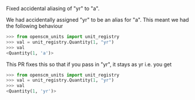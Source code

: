 Fixed accidental aliasing of "yr" to "a".

We had accidentally assigned "yr" to be an alias for "a".
This meant we had the following behaviour

```python
>>> from openscm_units import unit_registry
>>> val = unit_registry.Quantity(1, "yr")
>>> val
<Quantity(1, 'a')>
```

This PR fixes this so that if you pass in "yr", it stays as yr i.e. you get

```python
>>> from openscm_units import unit_registry
>>> val = unit_registry.Quantity(1, "yr")
>>> val
<Quantity(1, 'yr')>
```
